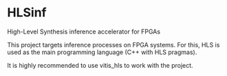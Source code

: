 # HLSinf
High-Level Synthesis inference accelerator for FPGAs

This project targets inference processes on FPGA systems. For this, HLS is used as the main
programming language (C++ with HLS pragmas).

It is highly recommended to use vitis_hls to work with the project.
